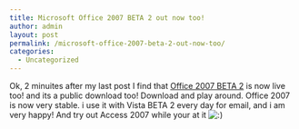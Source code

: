 ```yaml
---
title: Microsoft Office 2007 BETA 2 out now too!
author: admin
layout: post
permalink: /microsoft-office-2007-beta-2-out-now-too/
categories:
  - Uncategorized
---
```

Ok, 2 minuites after my last post&nbsp;I find that [Office 2007 BETA 2][1] is now live too! and its a public download too! Download and play around. Office 2007 is now very stable. i use it with Vista BETA 2 every day for email, and i am very happy! And try out Access 2007 while your at it <img src="http://blog.lotas-smartman.net/wp-includes/images/smilies/icon_smile.gif" alt=":)" class="wp-smiley" />

 [1]: http://www.microsoft.com/office/preview/beta/getthebeta.mspx